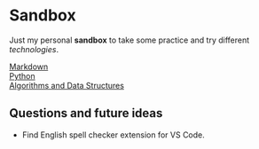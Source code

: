 # Sandbox

Just my personal **sandbox** to take some practice and try different *technologies*.

[Markdown](https://github.com/anthonysavchenko/sandbox/blob/master/md/md.md)  
[Python](https://github.com/anthonysavchenko/sandbox/blob/master/python/python.md)  
[Algorithms and Data Structures](https://github.com/anthonysavchenko/sandbox/blob/master/algorithms/grokking_algorithms_bharhava.md)

## Questions and future ideas
* Find English spell checker extension for VS Code.
